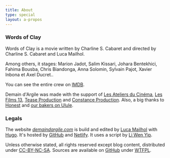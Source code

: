 ```yaml
---
title: About
type: special
layout: a-propos
---
```


### Words of Clay

Words of Clay is a movie written by Charline S. Cabaret and directed by Charline S. Cabaret and Luca Mailhol.

Among others, it stages: Marion Jadot, Salim Kissari, Johara Bentekhici, Fahima Bousba, Chris Biandonga, Anna Solomin, Sylvain Pajot, Xavier Inbona et Axel Ducret..

You can see the entire crew on [IMDB](https://www.imdb.com/title/tt13203708).

Demain d'Argile was made with the support of [Les Ateliers du Cinéma](https://ateliersducinema.org), [Les Films 13](http://www.lesfilms13.com), [Tease Production](https://www.teaseprod.com) and [Constance Production](http://www.constanceprod.com). Also, a big thanks to [Honest](https://www.thisishonest.fr) and [our bakers on Ulule](https://fr.ulule.com/demain-dargile/supporters/).

### Legals

The website [*demaindargile.com*](https://demaindargile.com) is build and edited by [Luca Mailhol](https://lucamailhol.com) with [Hugo](https://gohugo.io). It's hosted by [GitHub](https://github.com/) and [Netlify](https://www.netlify.com). It uses a script by [Li Wen Yip](https://www.liwen.id.au/heg/).

Unless otherwise stated, all rights reserved except blog content, distributed under [CC-BY-NC-SA](https://creativecommons.org/licenses/by-nc-sa/3.0/fr/). Sources are available on [GitHub](https://github.com/lmailhol/demaindargile) under [WTFPL](http://www.wtfpl.net).
